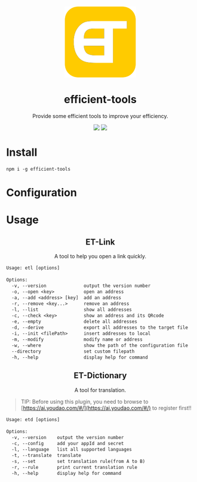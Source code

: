 <!--
 * @Author: haifeng.lu haifeng.lu@ly.com
 * @Date: 2022-05-23 10:43:31
 * @LastEditors: haifeng.lu
 * @LastEditTime: 2022-08-02 10:16:33
 * @Description: 
-->
<p  align="center"><img src="./src/public/images/scratch.svg" /></p>

<h1 align="center">efficient-tools</h1>

<p align="center">Provide some efficient tools to improve your efficiency.</p>

<p align="center">
  <img src="https://img.shields.io/badge/-v0.2.14-yellow">
  <img src="https://img.shields.io/badge/node-v14.17.0%2B-green">
</p>

# Install

```
npm i -g efficient-tools
```

# Configuration

# Usage

<h2 align="center">ET-Link</h2>

<p align="center">A tool to help you open a link quickly.</p>

```
Usage: etl [options]

Options:
  -v, --version              output the version number
  -o, --open <key>           open an address
  -a, --add <address> [key]  add an address
  -r, --remove <key...>      remove an address
  -l, --list                 show all addresses
  -c, --check <key>          show an address and its QRcode
  -e, --empty                delete all addresses
  -d, --derive               export all addresses to the target file
  -i, --init <filePath>      insert addresses to local
  -m, --modify               modify name or address
  -w, --where                show the path of the configuration file
  --directory                set custom filepath
  -h, --help                 display help for command
```

<h2 align="center">ET-Dictionary</h2>

<p align="center">A tool for translation.</p>

> TIP: Before using this plugin, you need to browse to [https://ai.youdao.com/#/](https://ai.youdao.com/#/) to register first!!

```
Usage: etd [options]

Options:
  -v, --version    output the version number
  -c, --config     add your appId and secret
  -l, --language   list all supported languages
  -t, --translate  translate
  -s, --set        set translation rule(from A to B)
  -r, --rule       print current translation rule
  -h, --help       display help for command
```
